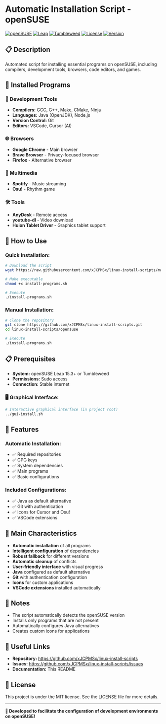 # Automatic Installation Script - openSUSE

[![openSUSE](https://img.shields.io/badge/openSUSE-Supported-blue.svg)](https://www.opensuse.org/)
[![Leap](https://img.shields.io/badge/Leap-15.3+-green.svg)](https://www.opensuse.org/)
[![Tumbleweed](https://img.shields.io/badge/Tumbleweed-Supported-blue.svg)](https://www.opensuse.org/)
[![License](https://img.shields.io/badge/License-MIT-yellow.svg)](LICENSE)
[![Version](https://img.shields.io/badge/Version-1.0--beta-orange.svg)](https://github.com/xJCPMSx/linux-install-scripts)

## 📋 Description
Automated script for installing essential programs on openSUSE, including compilers, development tools, browsers, code editors, and games.

## 🎯 Installed Programs

### 🔧 **Development Tools**
- **Compilers:** GCC, G++, Make, CMake, Ninja
- **Languages:** Java (OpenJDK), Node.js
- **Version Control:** Git
- **Editors:** VSCode, Cursor (AI)

### 🌐 **Browsers**
- **Google Chrome** - Main browser
- **Brave Browser** - Privacy-focused browser
- **Firefox** - Alternative browser

### 🎵 **Multimedia**
- **Spotify** - Music streaming
- **Osu!** - Rhythm game

### 🛠️ **Tools**
- **AnyDesk** - Remote access
- **youtube-dl** - Video download
- **Huion Tablet Driver** - Graphics tablet support

## 🚀 How to Use

### **Quick Installation:**
```bash
# Download the script
wget https://raw.githubusercontent.com/xJCPMSx/linux-install-scripts/main/opensuse/install-programs.sh

# Make executable
chmod +x install-programs.sh

# Execute
./install-programs.sh
```

### **Manual Installation:**
```bash
# Clone the repository
git clone https://github.com/xJCPMSx/linux-install-scripts.git
cd linux-install-scripts/opensuse

# Execute
./install-programs.sh
```

## 📋 Prerequisites
- **System:** openSUSE Leap 15.3+ or Tumbleweed
- **Permissions:** Sudo access
- **Connection:** Stable internet

### **🖥️ Graphical Interface:**
```bash
# Interactive graphical interface (in project root)
../gui-install.sh
```

## 🔧 Features

### **Automatic Installation:**
- ✅ Required repositories
- ✅ GPG keys
- ✅ System dependencies
- ✅ Main programs
- ✅ Basic configurations

### **Included Configurations:**
- ✅ Java as default alternative
- ✅ Git with authentication
- ✅ Icons for Cursor and Osu!
- ✅ VSCode extensions

## 🎯 Main Characteristics
- **Automatic installation** of all programs
- **Intelligent configuration** of dependencies
- **Robust fallback** for different versions
- **Automatic cleanup** of conflicts
- **User-friendly interface** with visual progress
- **Java** configured as default alternative
- **Git** with authentication configuration
- **Icons** for custom applications
- **VSCode extensions** installed automatically

## 📝 Notes
- The script automatically detects the openSUSE version
- Installs only programs that are not present
- Automatically configures Java alternatives
- Creates custom icons for applications

## 🔗 Useful Links
- **Repository:** https://github.com/xJCPMSx/linux-install-scripts
- **Issues:** https://github.com/xJCPMSx/linux-install-scripts/issues
- **Documentation:** This README

## 📄 License
This project is under the MIT license. See the LICENSE file for more details.

---
**🎉 Developed to facilitate the configuration of development environments on openSUSE!**
